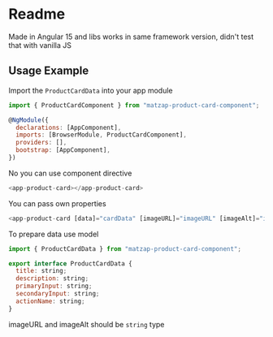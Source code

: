 # Readme

Made in Angular 15 and libs works in same framework version, didn't test that with vanilla JS

## Usage Example

Import the `ProductCardData` into your app module

```javascript
import { ProductCardComponent } from "matzap-product-card-component";
```

```javascript
@NgModule({
  declarations: [AppComponent],
  imports: [BrowserModule, ProductCardComponent],
  providers: [],
  bootstrap: [AppComponent],
})
```

No you can use component directive

```javascript
<app-product-card></app-product-card>
```

You can pass own properties

```javascript
<app-product-card [data]="cardData" [imageURL]="imageURL" [imageAlt]="imageAlt"></app-product-card>
```

To prepare data use model

```javascript
import { ProductCardData } from "matzap-product-card-component";

export interface ProductCardData {
  title: string;
  description: string;
  primaryInput: string;
  secondaryInput: string;
  actionName: string;
}
```

imageURL and imageAlt should be `string` type
